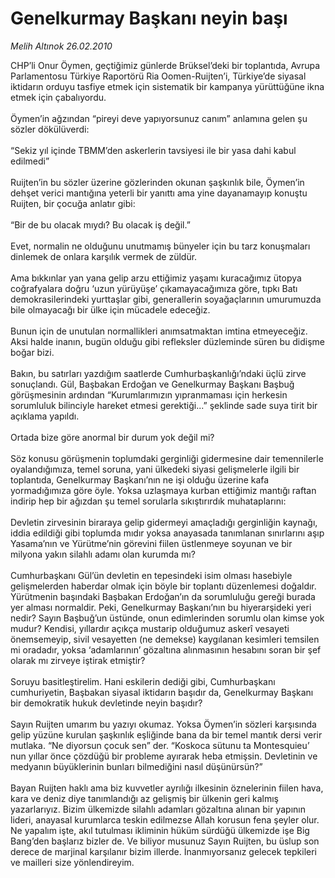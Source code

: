 # Genelkurmay Başkanı neyin başı

*Melih Altınok 26.02.2010*

<div class="taraf_structure_2col_1zq">
<div class="margen_n">



 <p>CHP’li Onur Öymen, geçtiğimiz günlerde Brüksel’deki bir toplantıda, Avrupa Parlamentosu Türkiye Raportörü Ria Oomen-Ruijten’i, Türkiye’de siyasal iktidarın orduyu tasfiye etmek için sistematik bir kampanya yürüttüğüne ikna etmek için çabalıyordu. <br/><br/>Öymen’in ağzından “pireyi deve yapıyorsunuz canım” anlamına gelen şu sözler dökülüverdi: <br/><br/>“Sekiz yıl içinde TBMM’den askerlerin tavsiyesi ile bir yasa dahi kabul edilmedi” <br/><br/>Ruijten’in bu sözler üzerine gözlerinden okunan şaşkınlık bile, Öymen’in dehşet verici mantığına yeterli bir yanıttı ama yine dayanamayıp konuştu Ruijten, bir çocuğa anlatır gibi: <br/><br/>“Bir de bu olacak mıydı? Bu olacak iş değil.” <br/><br/>Evet, normalin ne olduğunu unutmamış bünyeler için bu tarz konuşmaları dinlemek de onlara karşılık vermek de züldür. <br/><br/>Ama bıkkınlar yan yana gelip arzu ettiğimiz yaşamı kuracağımız ütopya coğrafyalara doğru ‘uzun yürüyüşe’ çıkamayacağımıza göre, tıpkı Batı demokrasilerindeki yurttaşlar gibi, generallerin soyağaçlarının umurumuzda bile olmayacağı bir ülke için mücadele edeceğiz. <br/><br/>Bunun için de unutulan normallikleri anımsatmaktan imtina etmeyeceğiz. Aksi halde inanın, bugün olduğu gibi refleksler düzleminde süren bu didişme boğar bizi. <br/><br/>Bakın, bu satırları yazdığım saatlerde Cumhurbaşkanlığı’ndaki üçlü zirve sonuçlandı. Gül, Başbakan Erdoğan ve Genelkurmay Başkanı Başbuğ görüşmesinin ardından “Kurumlarımızın yıpranmaması için herkesin sorumluluk bilinciyle hareket etmesi gerektiği...” şeklinde sade suya tirit bir açıklama yapıldı. <br/><br/>Ortada bize göre anormal bir durum yok değil mi? <br/><br/>Söz konusu görüşmenin toplumdaki gerginliği gidermesine dair temennilerle oyalandığımıza, temel soruna, yani ülkedeki siyasi gelişmelerle ilgili bir toplantıda, Genelkurmay Başkanı’nın ne işi olduğu üzerine kafa yormadığımıza göre öyle. Yoksa uzlaşmaya kurban ettiğimiz mantığı raftan indirip hep bir ağızdan şu temel sorularla sıkıştırırdık muhataplarını: <br/><br/>Devletin zirvesinin biraraya gelip gidermeyi amaçladığı gerginliğin kaynağı, iddia edildiği gibi toplumda mıdır yoksa anayasada tanımlanan sınırlarını aşıp Yasama’nın ve Yürütme’nin görevini fiilen üstlenmeye soyunan ve bir milyona yakın silahlı adamı olan kurumda mı? <br/><br/>Cumhurbaşkanı Gül’ün devletin en tepesindeki isim olması hasebiyle gelişmelerden haberdar olmak için böyle bir toplantı düzenlemesi doğaldır. Yürütmenin başındaki Başbakan Erdoğan’ın da sorumluluğu gereği burada yer alması normaldir. Peki, Genelkurmay Başkanı’nın bu hiyerarşideki yeri nedir? Sayın Başbuğ’un üstünde, onun edimlerinden sorumlu olan kimse yok mudur? Kendisi, yıllardır açıkça mustarip olduğumuz askerî vesayeti önemsemeyip, sivil vesayetten (ne demekse) kaygılanan kesimleri temsilen mi oradadır, yoksa ‘adamlarının’ gözaltına alınmasının hesabını soran bir şef olarak mı zirveye iştirak etmiştir? <br/><br/>Soruyu basitleştirelim. Hani eskilerin dediği gibi, Cumhurbaşkanı cumhuriyetin, Başbakan siyasal iktidarın başıdır da, Genelkurmay Başkanı bir demokratik hukuk devletinde neyin başıdır? <br/><br/>Sayın Ruijten umarım bu yazıyı okumaz. Yoksa Öymen’in sözleri karşısında gelip yüzüne kurulan şaşkınlık eşliğinde bana da bir temel mantık dersi verir mutlaka. “Ne diyorsun çocuk sen” der. “Koskoca sütunu ta Montesquieu’ nun yıllar önce çözdüğü bir probleme ayırarak heba etmişsin. Devletinin ve medyanın büyüklerinin bunları bilmediğini nasıl düşünürsün?” <br/><br/>Bayan Ruijten haklı ama biz kuvvetler ayrılığı ilkesinin öznelerinin fiilen hava, kara ve deniz diye tanımlandığı az gelişmiş bir ülkenin geri kalmış yazarlarıyız. Bizim ülkemizde silahlı adamları gözaltına alınan bir yapının lideri, anayasal kurumlarca teskin edilmezse Allah korusun fena şeyler olur. Ne yapalım işte, akıl tutulması ikliminin hüküm sürdüğü ülkemizde işe Big Bang’den başlarız bizler de. Ve biliyor musunuz Sayın Ruijten, bu üslup son derece de marjinal karşılanır bizim illerde. İnanmıyorsanız gelecek tepkileri ve mailleri size yönlendireyim.</p>
<br/>
<br/>
<br/>



<br/>


<div id="taraf_not">
</div>

</div>


</div>
